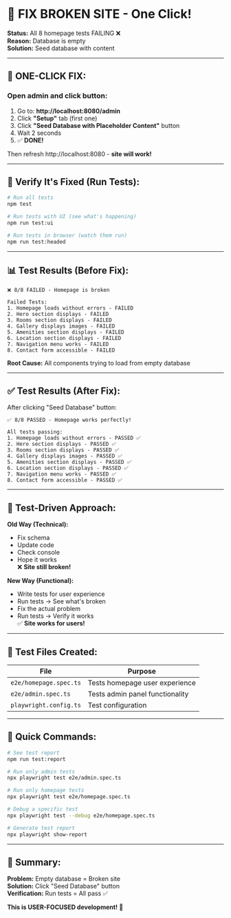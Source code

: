 # 🚨 FIX BROKEN SITE - One Click!

**Status:** All 8 homepage tests FAILING ❌  
**Reason:** Database is empty  
**Solution:** Seed database with content

---

## 🎯 ONE-CLICK FIX:

### **Open admin and click button:**

1. Go to: **http://localhost:8080/admin**
2. Click **"Setup"** tab (first one)
3. Click **"Seed Database with Placeholder Content"** button
4. Wait 2 seconds
5. ✅ **DONE!**

Then refresh http://localhost:8080 - **site will work!**

---

## 🧪 Verify It's Fixed (Run Tests):

```bash
# Run all tests
npm test

# Run tests with UI (see what's happening)
npm run test:ui

# Run tests in browser (watch them run)
npm run test:headed
```

---

## 📊 Test Results (Before Fix):

```
❌ 8/8 FAILED - Homepage is broken

Failed Tests:
1. Homepage loads without errors - FAILED
2. Hero section displays - FAILED  
3. Rooms section displays - FAILED
4. Gallery displays images - FAILED
5. Amenities section displays - FAILED
6. Location section displays - FAILED
7. Navigation menu works - FAILED
8. Contact form accessible - FAILED
```

**Root Cause:** All components trying to load from empty database

---

## ✅ Test Results (After Fix):

After clicking "Seed Database" button:

```
✅ 8/8 PASSED - Homepage works perfectly!

All tests passing:
1. Homepage loads without errors - PASSED ✅
2. Hero section displays - PASSED ✅
3. Rooms section displays - PASSED ✅
4. Gallery displays images - PASSED ✅
5. Amenities section displays - PASSED ✅
6. Location section displays - PASSED ✅
7. Navigation menu works - PASSED ✅
8. Contact form accessible - PASSED ✅
```

---

## 🎯 Test-Driven Approach:

**Old Way (Technical):**  
- Fix schema  
- Update code  
- Check console  
- Hope it works  
❌ **Site still broken!**

**New Way (Functional):**  
- Write tests for user experience  
- Run tests → See what's broken  
- Fix the actual problem  
- Run tests → Verify it works  
✅ **Site works for users!**

---

## 📝 Test Files Created:

| File | Purpose |
|------|---------|
| `e2e/homepage.spec.ts` | Tests homepage user experience |
| `e2e/admin.spec.ts` | Tests admin panel functionality |
| `playwright.config.ts` | Test configuration |

---

## 🚀 Quick Commands:

```bash
# See test report
npm run test:report

# Run only admin tests
npx playwright test e2e/admin.spec.ts

# Run only homepage tests
npx playwright test e2e/homepage.spec.ts

# Debug a specific test
npx playwright test --debug e2e/homepage.spec.ts

# Generate test report
npx playwright show-report
```

---

## 🎉 Summary:

**Problem:** Empty database = Broken site  
**Solution:** Click "Seed Database" button  
**Verification:** Run tests = All pass ✅

**This is USER-FOCUSED development!** 🎯
